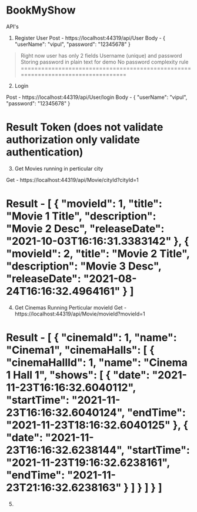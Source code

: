 # BookMyShow


API's

1. Register User
Post - https://localhost:44319/api/User
Body - {
		  "userName": "vipul",
		  "password": "12345678"
	   }
	
> Right now user has only 2 fields Username (unique) and password 
> Storing password in plain text for demo 
> No password complexity rule
=================================================================================
2. Login

Post - https://localhost:44319/api/User/login
Body - {
		  "userName": "vipul",
		  "password": "12345678"
	   }

Result Token  (does not validate authorization only validate authentication)
=====================================================================================
3. Get Movies running in perticular city

Get - https://localhost:44319/api/Movie/cityId?cityId=1

Result - [
		  {
			"movieId": 1,
			"title": "Movie 1 Title",
			"description": "Movie 2 Desc",
			"releaseDate": "2021-10-03T16:16:31.3383142"
		  },
		  {
			"movieId": 2,
			"title": "Movie 2 Title",
			"description": "Movie 3 Desc",
			"releaseDate": "2021-08-24T16:16:32.4964161"
		  }
		]
=======================================================================================

4. Get Cinemas Running Perticular movieId
Get - https://localhost:44319/api/Movie/movieId?movieId=1

Result - [
  {
    "cinemaId": 1,
    "name": "Cinema1",
    "cinemaHalls": [
      {
        "cinemaHallId": 1,
        "name": "Cinema 1 Hall 1",
        "shows": [
          {
            "date": "2021-11-23T16:16:32.6040112",
            "startTime": "2021-11-23T16:16:32.6040124",
            "endTime": "2021-11-23T18:16:32.6040125"
          },
          {
            "date": "2021-11-23T16:16:32.6238144",
            "startTime": "2021-11-23T19:16:32.6238161",
            "endTime": "2021-11-23T21:16:32.6238163"
          }
        ]
      }
    ]
  }
]
==========================================================================================
5. 